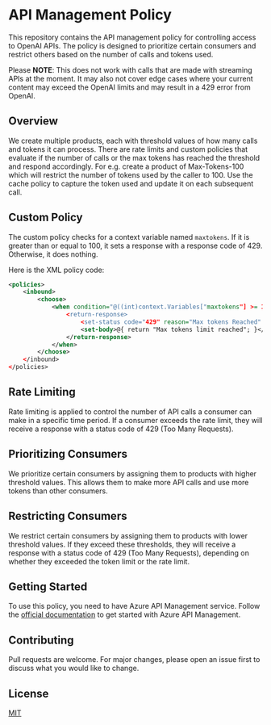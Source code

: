 # API Management Policy

This repository contains the API management policy for controlling access to OpenAI APIs. The policy is designed to prioritize certain consumers and restrict others based on the number of calls and tokens used.

Please **NOTE**: This does not work with calls that are made with streaming APIs at the moment. It may also not cover edge cases where your current content may exceed the OpenAI limits and may result in a 429 error from OpenAI.   

## Overview

We create multiple products, each with threshold values of how many calls and tokens it can process. There are rate limits and custom policies that evaluate if the number of calls or the max tokens has reached the threshold and respond accordingly.
For e.g. create a product of Max-Tokens-100 which will restrict the number of tokens used by the caller to 100. Use the cache policy to capture the token used and update it on each subsequent call. 

## Custom Policy

The custom policy checks for a context variable named `maxtokens`. If it is greater than or equal to 100, it sets a response with a response code of 429. Otherwise, it does nothing.

Here is the XML policy code:

```xml
<policies>
    <inbound>
        <choose>
            <when condition="@((int)context.Variables["maxtokens"] >= 100)">
                <return-response>
                    <set-status code="429" reason="Max tokens Reached" />
                    <set-body>@{ return "Max tokens limit reached"; }</set-body>
                </return-response>
            </when>
        </choose>
    </inbound>
</policies>
```

## Rate Limiting

Rate limiting is applied to control the number of API calls a consumer can make in a specific time period. If a consumer exceeds the rate limit, they will receive a response with a status code of 429 (Too Many Requests).

## Prioritizing Consumers

We prioritize certain consumers by assigning them to products with higher threshold values. This allows them to make more API calls and use more tokens than other consumers.

## Restricting Consumers

We restrict certain consumers by assigning them to products with lower threshold values. If they exceed these thresholds, they will receive a response with a status code of 429 (Too Many Requests), depending on whether they exceeded the token limit or the rate limit.

## Getting Started

To use this policy, you need to have Azure API Management service. Follow the [official documentation](https://docs.microsoft.com/en-us/azure/api-management/) to get started with Azure API Management.

## Contributing

Pull requests are welcome. For major changes, please open an issue first to discuss what you would like to change.

## License

[MIT](https://choosealicense.com/licenses/mit/)
